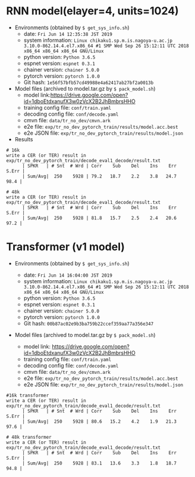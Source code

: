 # RNN model(elayer=4, units=1024)
  - Environments (obtained by `$ get_sys_info.sh`)
    - date: `Fri Jun 14 12:35:38 JST 2019`
    - system information: `Linux chikaku1.sp.m.is.nagoya-u.ac.jp 3.10.0-862.14.4.el7.x86_64 #1 SMP Wed Sep 26 15:12:11 UTC 2018 x86_64 x86_64 x86_64 GNU/Linux`
    - python version: `Python 3.6.5`
    - espnet version: `espnet 0.3.1`
    - chainer version: `chainer 5.0.0`
    - pytorch version: `pytorch 1.0.0`
    - Git hash: `1e56f57bfb57cd49988e4a62417ab27bf2a0013b`
  - Model files (archived to model.tar.gz by `$ pack_model.sh`)
    - model link:https://drive.google.com/open?id=1dboEtdxanufX3w0zVcX2B2JhBmbrsHHO
    - training config file: `conf/train.yaml`
    - decoding config file: `conf/decode.yaml`
    - cmvn file: `data/tr_no_dev/cmvn.ark`
    - e2e file: `exp/tr_no_dev_pytorch_train/results/model.acc.best`
    - e2e JSON file: `exp/tr_no_dev_pytorch_train/results/model.json`
  - Results

```
# 16k
write a CER (or TER) result in exp/tr_no_dev_pytorch_train/decode_eval1_decode/result.txt
      | SPKR   | # Snt  # Wrd | Corr    Sub    Del    Ins    Err  S.Err |
      | Sum/Avg|  250    5928 | 79.2   18.7    2.2    3.8   24.7   98.4 |

# 48k
write a CER (or TER) result in exp/tr_no_dev_pytorch_train/decode_eval1_decode/result.txt
      | SPKR   | # Snt  # Wrd | Corr    Sub    Del    Ins    Err  S.Err |
      | Sum/Avg|  250    5928 | 81.8   15.7    2.5    2.4   20.6   97.2 |

```
# Transformer (v1 model)
  - Environments (obtained by `$ get_sys_info.sh`)
    - date: `Fri Jun 14 16:04:00 JST 2019`
    - system information: `Linux chikaku1.sp.m.is.nagoya-u.ac.jp 3.10.0-862.14.4.el7.x86_64 #1 SMP Wed Sep 26 15:12:11 UTC 2018 x86_64 x86_64 x86_64 GNU/Linux`
    - python version: `Python 3.6.5`
    - espnet version: `espnet 0.3.1`
    - chainer version: `chainer 5.0.0`
    - pytorch version: `pytorch 1.0.0`
    - Git hash: `00b87ac02e9b3ba759b22ccef359aa77a356e347`

  - Model files (archived to model.tar.gz by `$ pack_model.sh`)
    - model link: https://drive.google.com/open?id=1dboEtdxanufX3w0zVcX2B2JhBmbrsHHO
    - training config file: `conf/train.yaml`
    - decoding config file: `conf/decode.yaml`
    - cmvn file: `data/tr_no_dev/cmvn.ark`
    - e2e file: `exp/tr_no_dev_pytorch_train/results/model.acc.best`
    - e2e JSON file: `exp/tr_no_dev_pytorch_train/results/model.json`

```
#16k transformer
write a CER (or TER) result in exp/tr_no_dev_pytorch_train/decode_eval1_decode/result.txt
      | SPKR   | # Snt  # Wrd | Corr    Sub    Del    Ins    Err  S.Err |
      | Sum/Avg|  250    5928 | 80.6   15.2    4.2    1.9   21.3   97.6 |

# 48k transformer
write a CER (or TER) result in exp/tr_no_dev_pytorch_train/decode_eval1_decode/result.txt
      | SPKR   | # Snt  # Wrd | Corr    Sub    Del    Ins    Err  S.Err |
      | Sum/Avg|  250    5928 | 83.1   13.6    3.3    1.8   18.7   94.8 |

```
